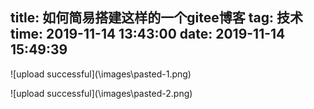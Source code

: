 title: 如何简易搭建这样的一个gitee博客
tag: 技术
time: 2019-11-14 13:43:00
date: 2019-11-14 15:49:39
---
![upload successful](\\images\pasted-1.png\)

![upload successful](\\images\pasted-2.png\)